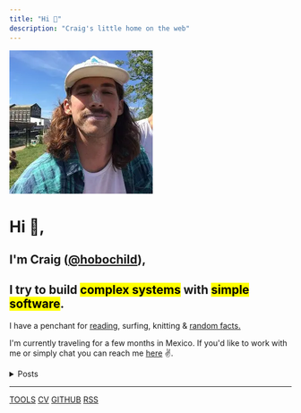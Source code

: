 ```yaml
---
title: "Hi 👋"
description: "Craig's little home on the web"
---
```



![A picture of Craig with too much suntan lotion on his nose.](./profile.webp#round)

# Hi 👋,

## I'm Craig ([@hobochild](https://github.com/hobochild)), 
## I try to build <mark>complex systems</mark> with <mark>simple software</mark>.

I have a penchant for [reading](/books), surfing, knitting & [random facts.](/til)

I'm currently traveling for a few months in Mexico. If you'd like to work with me or simply chat you can reach me [here](mailto:website@craigmulligan.com) ✌️.

<details>
<summary>Posts</summary>

- [A brief introduction to PEP 582](posts/pep-582)
- [A GKE Horror story.](posts/gke-horror-story)
- [Packaging a deno app with Docker](posts/deno-demo)
- [A simple approach to testing next.js apps](posts/testing)
- [Reimagining Chat](posts/chat)
- [Why dont APIs have the --help option?](posts/help)

</details>

---

[TOOLS](tools) [CV](/cv) [GITHUB](https://github.com/hobochild) [RSS](/atom.xml)
